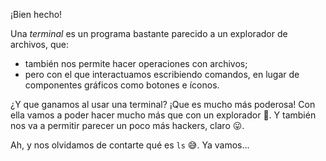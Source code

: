 ¡Bien hecho!

Una _terminal_ es un programa bastante parecido a un explorador de archivos, que: 

* también nos permite hacer operaciones con archivos; 
* pero con el que interactuamos escribiendo comandos, en lugar de componentes gráficos como botones e íconos.  

¿Y que ganamos al usar una terminal? ¡Que es mucho más poderosa! Con ella vamos a poder hacer mucho más que con un explorador :rocket:. Y también nos va a permitir parecer un poco más hackers, claro :stuck_out_tongue:. 

Ah, y nos olvidamos de contarte qué es `ls` :sweat_smile:. Ya vamos...
